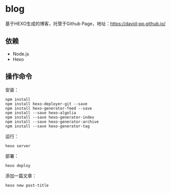 # blog
基于HEXO生成的博客，托管于Github Page，地址：https://david-pp.github.io/


## 依赖

- Node.js 
- Hexo


## 操作命令


安装：

```
npm install
npm install hexo-deployer-git --save
npm install hexo-generator-feed --save
npm install --save hexo-algolia
npm install --save hexo-generator-index
npm install --save hexo-generator-archive
npm install --save hexo-generator-tag
```

运行：

```
hexo server
``` 

部署：

```
hexo deploy
```

添加一篇文章：

```
hexo new post-title
```